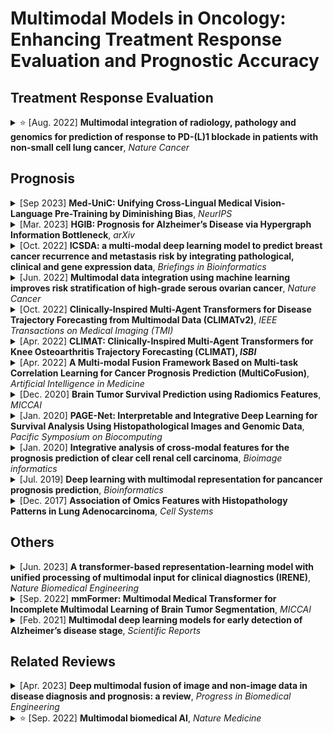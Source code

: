 # Multimodal Models in Oncology: Enhancing Treatment Response Evaluation and Prognostic Accuracy

## Treatment Response Evaluation

<details>
<summary>⭐️ [Aug. 2022] <b>Multimodal integration of radiology, pathology and genomics for prediction of response to PD-(L)1 blockade in patients with non-small cell lung cancer</b>, <i>Nature Cancer</i></summary>

[Paper](https://www.nature.com/articles/s43018-022-00416-8)
[Code](https://github.com/msk-mind/luna/)
- **Cancer:** Non-small Cell Lung Cancer, predicting immunotherapy response
- **Modalities:** Radiological Images (CTs), Pathological Images (digitized programmed death ligand-1 immunohistochemistry slides), Gene Data
- **Data Source:** In-House Dataset
- **Patients:** 249 patients at Memorial Sloan Kettering (MSK) Cancer Center with advanced NSCLC who received PD-(L)1-blockade-based therapy with baseline data and known outcomes between 2014 and 2019
- **Pipeline:** [TODO]
- **Fusion Mode:** Middle-fusion, using a multimodal dynamic attention with masking to integrate multimodal features and address missing data

</details>

## Prognosis

<details>
<summary>[Sep 2023] <b>Med-UniC: Unifying Cross-Lingual Medical Vision-Language Pre-Training by Diminishing Bias</b>, <i>NeurIPS</i></summary>

[Paper](https://arxiv.org/abs/2305.19894)
[Code](https://github.com/SUSTechBruce/Med-UniC)
- **Cancer:** Non-Cancer, make experiments across 5 medical image tasks and 10 datasets encompassing over 30 diseases
- **Modalities:** Radiological Images (CXR images), Free-text Data (radiology reports)
- **Data Source:** MIMIC-CXR, PadChest
- **Patients:** Pre-training on approximately 220k image-text pairs for MIMIC-CXR and 160k pairs for PadChest, then applied to four downstream tasks: medical image linear classification, medical image zero-shot classification, medical image semantic segmentation, and medical image object detection 
- **Pipeline:** 
    - for free-text data, using the corss-lingual medical LM to align different languages
    - for CXR images, using contrastive learning to align image features (apply random augmentations to the original images to create augmented views as postive samples while treating the rest of the images in the mini-batch as negative samples)
    - following CLIP, a contrastive learning is used to align vison-language features
    - introducing Cross-lingual Text Alignment Regularization (CTR) to learn language-independent text representations and neutralize the adverse effects of community bias on other modalitieslearn 
- **Fusion Mode:** Middle-fusion, aligning different modalities' features within hidden space

</details>


<details>
<summary>[Mar. 2023] <b>HGIB: Prognosis for Alzheimer’s Disease via Hypergraph Information Bottleneck</b>, <i>arXiv</i></summary>

[Paper](https://arxiv.org/abs/2303.10390)
- **Cancer:** Non-Cancer, predicting Alzheimer's disease prognosis
- **Modalities:** Radiological Images (MRI and PET), Non-imaging Information
- **Data Source:** Alzheimer's Disease Neuroimaging Initiative (ADNI) dataset (adni.loni.usc.edu)
- **Patients:** 248 patients with complete three modalities from ADNI-2
- **Pipeline:** 
    - using different pre-trained backbones to extract features from different modalities
    - for each modality, building a corresponding hypergraph, whose hyperedge represents the relationship between a subset of the patients, then concatenating all hypergraphs to generate the final hypergraph
    - employing hypergraph convolution to aggregating message in the hypergraph
    - applying hypergraph information bottleneck (HGIB) for requiring the node representation to minimize the information from hypergraph-structured data while maximizing the information to make prognostic prediction
- **Fusion Mode:** Middle-fusion, concatenating hypergraphs from different modalities and employing hypergraph convolution and hypergraph information bottleneck (HGIB) to integrate multimodal information

</details>


<details>
<summary>[Oct. 2022] <b>ICSDA: a multi-modal deep learning model to predict breast cancer recurrence and metastasis risk by integrating pathological, clinical and gene expression data</b>, <i>Briefings in Bioinformatics</i></summary>

[Paper](https://academic.oup.com/bib/article-abstract/23/6/bbac448/6761046)
- **Cancer:** Breast Cancer
- **Modalities:** Pathological Images (H&E), Clinical Information (TNM staging, clinical staging, age, axillary lymph node metastasis), Gene Data
- **Data Source:** TCGA
- **Patients:** 196 patients, divided into the training and testing sets with a ratio of 7:3, in which the distributions of the samples were kept between the two datasets by hierarchical sampling
- **Pipeline:** 
    - applying feature selection to select features from clinical information and sequencing data
    - employing ResNet18 to extract deep image features within the tissue area in the H&E images (patching WSI into tiles); then the attention module is used to aggregate patches' features into a final pathological image deep feature
    - concatenating the pathological image deep feature, sequencing data and clinical data and then predicting prognosis via FC layers
- **Fusion Mode:** Middle-fusion, concatenating different modalities' features

</details>



<details>
<summary>[Jun. 2022] <b>Multimodal data integration using machine learning improves risk stratification of high-grade serous ovarian cancer</b>, <i>Nature Cancer</i></summary>

[Paper](https://www.nature.com/articles/s43018-022-00388-9)
[Code](https://github.com/kmboehm/onco-fusion)

<!-- - **Journal:** Nature Cancer
- **Published Date:** June 2022 -->
- **Cancer:** Ovarian Cancer
- **Modalities:** Radiological CTs, Pathological images, Clinical data
- **Data Source:** MSKCC, TCGA-OV
- **Patients:** 444 patients, including 296 patients treated at the Memorial Sloan Kettering Cancer Center (MSKCC) and 148 patients from The Cancer Genome Atlas Ovarian Cancer (TCGA-OV); 40 test cases were randomly sampled from the entire pool of patients with all data modalities available for analysis, and the resting of 404 patients for training
  - 404 training patients: 243 had H&E WSIs, 245 had adnexal lesions on pre-treatment CE-CT, 251 had omental implants on pre-treatment CE-CT
  - 40 test patients: all had omental lesions on CE-CT, H&E WSIs
- **Pipeline:**
    - using PyRadiomics for Radiological CTs; pre-training a ResNet-18 as histopathological tissue-type classifier and for extracting cell type features and tissue-type features; encoding clinical data as binary variables or one-hot categorical variables
    - using univariate Cox proportional hazards model to select features
    - employing a multivariable Cox model for late fusing
- **Fusion Mode:** Early/Late-fusion, using a multivariate Cox model to integrate unimodal submodels’ predictions

</details>

<details>
<summary>[Oct. 2022] <b>Clinically-Inspired Multi-Agent Transformers for Disease Trajectory Forecasting from Multimodal Data (CLIMATv2)</b>, <i>IEEE Transactions on Medical Imaging (TMI)</i></summary>

[Paper](https://ieeexplore.ieee.org/abstract/document/10242080)
[Code](https://github.com/Oulu-IMEDS/CLIMATv2)

- **Cancer:** Non-Cancer, predicting the development of structural knee osteoarthritis changes and forcasting Alzheimer's disease clinical status
- **Modalities:** Imaging Data (MRI, PET, ...) and Non-Imaging Data (Clinical evaluation, neuropsychological tests, genetic testing, ...)
- **Data Source:** [Osteoarthritis Initiative (OAI) cohort](https://nda.nih.gov/oai/); [Alzheimer's Disease Neuroimaging Initiative (ADNI) cohort](https://ida.loni.usc.edu)
- **Patients:** 4796 patients for knee OA structureal prognosis prediction; 2577 patients for AD clinical status prognosis prediction
- **Pipeline:** 
    - a transformer-based radiologist block to extact imaging features (the agent act as a radiologist)
    - a transformer-based context block to extact non-imaging features 
    - concatenating imaging features and non-imaging features, then employing a transformer-based general practitioner block to fuse multimodal features (the agent act as a general practitioner)
    - the prognostic predictions is temporal, and the first time-point's prognostic prediction is required to be consisted with the diagnostic prediction
- **Fusion Mode:** Middle-fusion, concatenating imaging features and non-imaging features and employing a transformer to fuse multimodal features

</details>

<details>
<summary>[Apr. 2022] <b>CLIMAT: Clinically-Inspired Multi-Agent Transformers for Knee Osteoarthritis Trajectory Forecasting (CLIMAT), <i>ISBI</i></b></summary>

[Paper](https://ieeexplore.ieee.org/abstract/document/9761545)
[Code](https://github.com/MIPT-Oulu/CLIMAT)
- **Cancer:** Non-Cancer, 
- **Modalities:** Imaging Data (X-ray) and Non-Imaging Data (clinical variables like age, sex, BMI, history injurey, surgey, and total Western Ontario and WOMAC)
- **Data Source:** [Osteoarthritis Initiative (OAI) cohort](https://nda.nih.gov/oai/)
- **Patients:** 4796 patients for knee OA structureal prognosis predictions
- **Pipeline:** The pipeline is similar to CLIMATv2, but does not do the first time-point's prognostic and diagnostic predictions consistency measures.
- **Fusion Mode:** Middle-fusion, concatenating imaging features and non-imaging features and employing a transformer to fuse multimodal features

</details>

<details>
<summary>[Apr. 2022] <b>A Multi-modal Fusion Framework Based on Multi-task Correlation Learning for Cancer Prognosis Prediction (MultiCoFusion)</b>, <i>Artificial Intelligence in Medicine</i></summary>

[Paper](https://www.sciencedirect.com/science/article/pii/S0933365722000252) 
<!-- - **Journal:** Artificial Intelligence in Medicine
- **Published Date:** April 2022 -->
- **Cancer:** Brain Lower Grade Glioma, Glioblastoma Multiforme
- **Modalities:** Pahological images, Gene (mRNA)
- **Data Source:** TCGA-LGG, TCGA-GBM
- **Patients:** 470 patients
    - For pathological images, [a pre-proposed dataset](https://github.com/mahmoodlab/PathomicFusion), consisting of 954 ROIs from WSIs for 470 patients
    - For gene data, one patient (TCGA-06-0152) is missing mRNA expression data, and the rest of 469 patients contain 953 mRNA samples. For cancer grade classification, i.e., Grade II (393 samples), III (408), IV (152). Each mRNA expression data have 10673 genes.
    - 80% for training and 20% for testing
- **Pipeline:**
    - pre-trained ResNet-152 for histopathological images; a sparse graph convolutional network (SGCN) for mRNA expression data
    - fusing these representations by a FCN
    - the fused FCN is a multi-task shared network, outputing survival analysis and cancer grade classification simultaneously
- **Fusion Mode:** Middle-fusion

</details>

<details>
<summary>[Dec. 2020] <b>Brain Tumor Survival Prediction using Radiomics Features</b>, <i>MICCAI</i></summary>

[Paper](https://link.springer.com/chapter/10.1007/978-3-030-66843-3_28)
- **Cancer:** Brain Tumor
- **Modalities:** MRI-T1-weighted, MRI-T2-weighted, T1-contrast enhanced, FLAIR
- **Data Source:** BraTS 2019 
- **Patients:** 259 subjects diagnosed with HGG and 76 subjects diagnosed with LGG along with ground truth annotations by experts. The data comprises of MRI images from 19 different institutions of four MRI modalities
- **Pipeline:** 
    - extracting image slices corresponding to tumor regions from multiple MRI modalities
    - extracting radiomics features (i.e. first-order statistics, shape features, and texture features) from these 2D slices
    - training machince learning classifiers (i.e. KNN, SVM, DT, RF, and DA) to make prognositic predictions
- **Fusion Mode:** Middle-fusion, using machine learning classifiers to integrate multimodal features from multiple MRIs

</details>

<details>
<summary>[Jan. 2020] <b>PAGE-Net: Interpretable and Integrative Deep Learning for Survival Analysis Using Histopathological Images and Genomic Data</b>, <i>Pacific Symposium on Biocomputing</i></summary>

[Paper](https://pubmed.ncbi.nlm.nih.gov/31797610/)
[Code](https://github.com/DataX-JieHao/PAGE-Net)
- **Cancer:** Glioblastoma Multiforme
- **Modalities:** Pathological Images (WSIs), Gene Data, Clinical Data
- **Data Source:** TCGA, TCIA
- **Patients:** 447 GBM patients
- **Pipeline:**
    - patching WSIs into patches; the patch-wise pre-trained CNN is used to extract pathological features; then the pathology hidden layer is used to aggregate these features for as input of Cox layer
    - gene features is extracted by a series layers, inlcuding gene layer, pathway layer, H1 and H2 layers
    - clinical features is extracted by the clinical layer
    - these three modalities' features are concatenated and as the input of the Cox layer for prediction
- **Fusion Mode:** Middle-fusion, concatenating multimodal features and using Cox layer for survival analysis

</details>

<details>
<summary>[Jan. 2020] <b>Integrative analysis of cross-modal features for the prognosis prediction of clear cell renal cell carcinoma</b>, <i>Bioimage informatics</i></summary>

[Paper](https://academic.oup.com/bioinformatics/article/36/9/2888/5716325)
[Code](https://github.com/zhang-de-lab/zhang-lab?from¼singlemessage)
- **Cancer:** Clear Cell Renal Cell Carcinoma
- **Modalities:** Radiological Images (CTs), Pathological Images, Gene Data, Clinical Information
- **Data Source:** 
- **Patients:** 209 patients, randomly divided into training (n=139, 66.51%) and testing cohorts (n=70, 33.49%)
- **Pipeline:** 
    - selecting genes by their variation coefficients and employing the weighted gene co-expression network analysis (WGCNA) for gene analysis
    - using two CNNs with same structure to extract deep features from CT and histopathological images
    - using a parameter-free multivariate feature selection method (called block filtering post-pruning search (BFPS) algorithm) for feature selection; then applying a further faeture selection for the combination of the selected CT features, histopathological features and eigengenes for prognositic prediction via the Cox model
- **Fusion Mode:** Middle-fusion, conbinating the selected CT features, histopathological features and eigengenes

</details>



<details>
<summary>[Jul. 2019] <b>Deep learning with multimodal representation for pancancer prognosis prediction</b>, <i>Bioinformatics</i></summary>

[Paper](https://academic.oup.com/bioinformatics/article/35/14/i446/5529139?login=false)
[Code](https://github.com/gevaertlab/MultimodalPrognosis)
- **Cancer:** Pancancer
- **Modalities:** Clinical Data, Gene (mRNA, microRNA), Pathological Images (WSIs)
- **Data Source:** TCGA
- **Patients:** 11160 patients, split into training and testing datasets in 85/15 ratio
- **Pipeline:** 
    - for the clinical data, using FC layers with sigmoid activations
    - for the genomic data, using deep highway networks
    - for the WSI images, using the SqueezeNet
    - developing an unsupervised encoder (metric learning) to compress different modalities into a single feature vector for each patient (maximizing cosine similarity between positive samples while minimizing cosine similarity between negative samples)
    - handling missing data through a resilient, mltimodal dropout method
    - averaging different modalities' features into a 512 feature vector and using a prediction layer for survival prediction
- **Fusion Mode:** Middle-fusion, align first and then average

</details>


<details>
<summary>[Dec. 2017] <b>Association of Omics Features with Histopathology Patterns in Lung Adenocarcinoma</b>, <i>Cell Systems</i></summary>

[Paper](https://www.cell.com/cell-systems/pdf/S2405-4712(17)30484-2.pdf)

- **Cancer:** Lung Adenocarcinoma
- **Modalities:** Pathological Images, Pathological Reports, Gene (RNA sequencing), Proteomics
- **Data Source:** TCGA
- **Patients:** 538 patients
- **Pipeline:** 
    - converting pathological images into overlapping tiles and selected the ROIs to extract quantitative features (i.e. size, shape, intensity distribution, and texture features); identifing pathology grade from pathology reports; collecting gene and protein expression data by RNA sequencing and reverse-phase protein array
    - employing feature selection on the training set
    - building a random forest model for prognostic prediction
- **Fusion Mode:** Middle-fusion, using a random forest model to integrate multimodal features

</details>

## Others

<details>
<summary>[Jun. 2023] <b>A transformer-based representation-learning model with unified processing of multimodal input for clinical diagnostics (IRENE)</b>, <i>Nature Biomedical Engineering</i></summary>

[Paper](https://www.nature.com/articles/s41551-023-01045-x)
[Code](https://github.com/RL4M/IRENE)
- **Cancer:** Non-Cancer, predicting the adverse clinical outcomes in patients with COVID-19
- **Modalities:** Chest X-rays, Unstructured Text (i.e. chief complaint, history of present and past illness, and a complete laboratory test report), Structured Text (i.e. demographics)
- **Data Source:** In-house dataset from West China Hospital
- **Patients:** 51511 patients with 72283 data samples
    - 44628 patients for training and 3325 patients for testing
- **Pipeline:** 
    - tokenizing unstructured text into tokens
    - mapping structured text into tokens via linear projection
    - tokenizing images into tokens
    - using the proposed bidirectional multimodal attention block followed by some self-attention block for multimodal fusion
    - a classification head for predicting disease
- **Fusion Mode:** Middle-fusion

</details>

<details>
<summary>[Sep. 2022] <b>mmFormer: Multimodal Medical Transformer for Incomplete Multimodal Learning of Brain Tumor Segmentation</b>, <i>MICCAI</i></summary>

[Paper](https://link.springer.com/chapter/10.1007/978-3-031-16443-9_11)
[Code](https://github.com/YaoZhang93/mmFormer)
- **Cancer:** Brain Tumor
- **Modalities:** MRIs (FLAIR, T1c, T1, T2)
- **Data Source:** BraTS 2018
- **Patients:** 285 multi-contrast MRI scans
- **Pipeline:** 
    - using modality-specific encoders to extract modelity-specific features within each modality
    - employing an inter-modal transformer to build and align the long-range correlations across modalities
    - a decoder performs a progressive up-sampling and fusion with the modality-invariant features to generate robust segmentation
- **Fusion Mode:** Middle-fusion, using an inter-modal transformer to integrate multimodal features

</details>


<details>
<summary>[Feb. 2021] <b>Multimodal deep learning models for early detection of Alzheimer’s disease stage</b>, <i>Scientific Reports</i></summary>

[Paper](https://www.nature.com/articles/s41598-020-74399-w)
- **Cancer:** Non-Cancer, early detection of Alzheimer's disease stage
- **Modalities:** Radiological Images (MRI), Gene Data (single nucleotide polymorphisms (SNPs)), Clinical Data
- **Data Source:** ADNI dataset
- **Patients:** ADNI dataset contains SNP (808 patients), MRI imaging (503 patients), and clinical and neurological test data (2004 patients)
- **Pipeline:** 
    - using stacked denoising auto-encoders to extract faetures from clinical and genetic data
    - using 3D0CNNs for imaging data
    - developing a novel data interpretation method to identify top-performing features learned by the deep-models with clustering and perturbation analysis
- **Fusion Mode:** Middle-fusion, concatenating multimodal features and then using a classification layer for prediction

</details>


## Related Reviews
<details>
<summary>[Apr. 2023] <b>Deep multimodal fusion of image and non-image data in disease diagnosis and prognosis: a review</b>, <i>Progress in Biomedical Engineering</i></summary>

[Paper](https://iopscience.iop.org/article/10.1088/2516-1091/acc2fe/meta)

**Content:** 
- Data Modalities: Image data (pathology images, radiology images, camera images); Non-image data (structured data, free-text data)
 - Multimodal fusion methods: Operation-based; Subspace-based; Attention-based; Tensor-based; Graph-based

**View points:**
- It is difficult to compare the performance of different methods directly, since different studies were typically done on different datasets with different settings.
- There is no clue that a fusion method always performance the best. The optimal fusion method might be task/data dependent.
- Fusing multi-modal data typically surpassed the uni-modal counterparts in the downstream tasks, but on the other hand, some studies also mentioned that the model that fused more modalities may not always perform better than the ones with fewer modalities (I think the reason is not doing a good modal fusion)
- Deep-learning methods require a large amount of training data, however, data scaricity, especially multimodal data, is a challenge in the healthcare are.
- Unimodal feature extraction is a essential prerequisite for fusion, especially for multimodal heterogeneity.
- Explainability is a challenge in multimodal diagnosis and prognosis.

</details>

<details>
<summary>⭐️ [Sep. 2022] <b>Multimodal biomedical AI</b>, <i>Nature Medicine</i></summary>

[Paper](https://www.nature.com/articles/s41591-022-01981-2)

**Content & View points:** 
- Opportunities for leveraging multimodal data (applications)
    - Personalized 'omics' for precision health
    - Digital clinical trials
    - Remote monitoring: the 'hospital-at-home'
    - Pandemic surveillance and outbreak detection
    - Digital twins
    - Virtual health assistant
- Multimodal data collection

| Study                 | Country | Year started | Data modalities                                                                                                                                                         | Access         | Sample size   |
|-----------------------|---------|--------------|-------------------------------------------------------------------------------------------------------------------------------------------------------------------------|----------------|---------------|
| [UK Biobank](https://www.ukbiobank.ac.uk)            | UK      | 2006         | Questionnaires, EHR/clinical, Laboratory, Genome-wide genotyping, WES, WGS, Imaging, Metabolites                                                                       | Open access    | ~500,000      |
| [China Kadoorie Biobank](https://www.ckbiobank.org) | China   | 2004         | Questionnaires, Physical measurements, Biosamples, Genome-wide genotyping                                                                                                | Restricted access | ~500,000      |
| [Biobank Japan](https://biobankjp.org/en/index.html#01)         | Japan   | 2003         | Questionnaires, Clinical, Laboratory, Genome-wide genotyping                                                                                                             | Restricted access | ~200,000      |
| [Million Veteran Program](https://www.mvp.va.gov/pwa/) | USA   | 2011         | EHR/clinical, Laboratory, Genome wide                                                                                                                                   | Restricted access | 1 million     |
| [TOPMed](https://topmed.nhlbi.nih.gov/topmed-data-access-scientific-community)                | USA     | 2014         | Clinical, WGS                                                                                                                                                           | Open access    | ~180,000      |
| [All of Us Research Program](https://allofus.nih.gov) | USA | 2017         | Questionnaires, SDH, EHR/clinical, Laboratory, Genome wide, Wearables                                                                                                   | Open access    | 1 million (target) |
| [Project Baseline Health Study](https://ctsi.duke.edu/project-baseline-health-study) | USA | 2015       | Questionnaires, EHR/clinical, Laboratory, Wearables                                                                                                                     | Restricted access | 10,000 (target) |
| [American Gut Project](https://db.cngb.org/search/project/PRJEB11419/)  | USA     | 2012         | Clinical, Diet, Microbiome                                                                                                                                              | Open access    | ~25,000       |
| [MIMIC](https://lcp.mit.edu/mimic)                 | USA     | 2008-2019    | Clinical/EHR, Images                                                                                                                                                    | Open access    | ~380,000      |
| [MIPACT](https://precisionhealth.umich.edu/our-research/mipact/)                | USA     | 2018-2019    | Wearables, clinical/EHR, physiological, laboratory                                                                                                                      | Restricted access | ~6,000        |
| [North American Prodrome Longitudinal Study](https://napls.ucsf.edu) | USA  | 2008 | Clinical, Genetic                                                                                                                                                       | Restricted access | ~1,000        |

- Technical challenges
    - How to leverage multiple different types of data and learn to relate these multiple modalities or combine them for improving prediction performance?
    - Another desirable feature for multimodal learning frameworks is the ability to learn from different modalities without the need for different model architectures.
    - Another important modeling challenge relates to the exceedingly high number of dimensions contained in multimodal health data, collectively termed ‘the curse of dimensionality’.
    - Multimodal fusion is a general concept that can be tackled using any architectural choice.
    - Many other important challenges relating to multimodal model architectures remain (for example, how to extract features from three-dimensional imaging or whole-slide images)
- Data challenges
    - Medical datasets are heterogeneous, which can be described along several axes, including the sample size, depth of phenotyping, the length and intervals of follow-up, the degree of interaction between participants, the heterogeneity and diversity of the participants, the level of standardization and harmonization of the data and the amount of linkage between data sources.
    - Achieving diversity across race/ethnicity, ancestry, income level, education level, healthcare access, age, disability status, geographic locations, gender and sexual orientation has proven difficult in practice.
    - Another frequent problem with biomedical data is the usually high proportion of missing data.
    - The risk of incurring several biases is important when conducting studies that collect health data, and multiple approaches are necessary to monitor and mitigate these biases.
- Privacy challenges
    - The successful development of multimodal AI in health requires breadth and depth of data, which encompasses higher privacy challenges than single-modality AI models.

</details>








